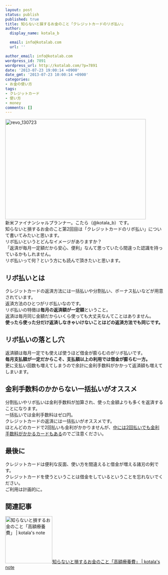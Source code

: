 ```yaml
---
layout: post
status: publish
published: true
title: 知らないと損するお金のこと「クレジットカードのリボ払い」
author:
  display_name: kotala_b

  email: info@kotalab.com
  url: ''

author_email: info@kotalab.com
wordpress_id: 7891
wordpress_url: http://kotalab.com/?p=7891
date: '2013-07-23 19:00:14 +0900'
date_gmt: '2013-07-23 10:00:14 +0900'
categories:
- お金の使い方
tags:
- クレジットカード
- 使い方
- money
comments: []
---
```

<p><img src="http://kotalab.com/wp-content/uploads/revo_130723-448x319.jpg" alt="revo_130723" width="448" height="319" class="alignnone size-large wp-image-7902" /><br />
新米ファイナンシャルプランナー。こたら（@kotala_b）です。<br />
知らないと損するお金のこと第2回目は「クレジットカードのリボ払い」について書いてみたいと思います。<br />
リボ払いというとどんなイメージがありますか？<br />
「返済が毎月一定額だから安心、便利」なんて思っていたら間違った認識を持っているかもしれません。<br />
リボ払いって何？という方にも読んで頂きたいと思います。<br />
<!--more--></p>
<h2>リボ払いとは</h2>
<p>クレジットカードの返済方法には一括払いや分割払い、ボーナス払いなどが用意されています。<br />
返済方法のひとつがリボ払いなのです。<br />
リボ払いの特徴は<strong>毎月の返済額が一定額</strong>ということ。<br />
返済は毎月同じ金額だからいくら使っても大丈夫なんてことはありません。<br />
<strong>使ったら使った分だけ返済しなきゃいけないことはどの返済方法でも同じです。</strong></p>
<h2>リボ払いの落とし穴</h2>
<p>返済額は毎月一定でも使えば使うほど借金が膨らむのがリボ払いです。<br />
<strong>毎月支払額が一定だからこそ、支払額以上の利用では借金が膨らむ一方。</strong><br />
更に支払い回数も増えてしまうので余計に金利手数料がかかって返済額も増えてしまいます。</p>
<h2>金利手数料のかからない一括払いがオススメ</h2>
<p>分割払いやリボ払いは金利手数料が加算され、使った金額よりも多くを返済することになります。<br />
一括払いでは金利手数料はゼロ円。<br />
クレジットカードの返済には一括払いがオススメです。<br />
ほとんどのカードで2回払いも金利がかかりませんが、<a href="http://note.chiebukuro.yahoo.co.jp/detail/n29412" target="_blank">中には2回払いでも金利手数料がかかるカードもある</a>のでご注意ください。</p>
<h2>最後に</h2>
<p>クレジットカードは便利な反面、使い方を間違えると借金が増える諸刃の剣です。<br />
クレジットカードを使うということは借金をしているということを忘れないでください。<br />
ご利用は計画的に。</p>
<h2 class="rele">関連記事</h2>
<p><a href="http://kotalab.com/money-kougakuryoyohi" target="_blank"><img  class="alignleft" src="http://kotalab.com/wp-content/uploads/money_130719-448x336.jpg" alt="知らないと損するお金のこと「高額療養費」 | kotala's note" width="150" /></a><a href="http://kotalab.com/money-kougakuryoyohi" target="_blank">知らないと損するお金のこと「高額療養費」 | kotala's note</a><br style="clear:both;" /></p>
